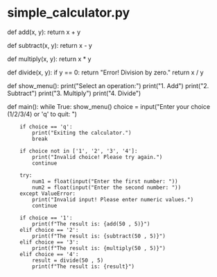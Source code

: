 # simple_calculator.py

def add(x, y):
    return x + y

def subtract(x, y):
    return x - y

def multiply(x, y):
    return x * y

def divide(x, y):
    if y == 0:
        return "Error! Division by zero."
    return x / y

def show_menu():
    print("Select an operation:")
    print("1. Add")
    print("2. Subtract")
    print("3. Multiply")
    print("4. Divide")

def main():
    while True:
        show_menu()
        choice = input("Enter your choice (1/2/3/4) or 'q' to quit: ")

        if choice == 'q':
            print("Exiting the calculator.")
            break

        if choice not in ['1', '2', '3', '4']:
            print("Invalid choice! Please try again.")
            continue

        try:
            num1 = float(input("Enter the first number: "))
            num2 = float(input("Enter the second number: "))
        except ValueError:
            print("Invalid input! Please enter numeric values.")
            continue

        if choice == '1':
            print(f"The result is: {add(50 , 5)}")
        elif choice == '2':
            print(f"The result is: {subtract(50 , 5)}")
        elif choice == '3':
            print(f"The result is: {multiply(50 , 5)}")
        elif choice == '4':
            result = divide(50 , 5)
            print(f"The result is: {result}")
